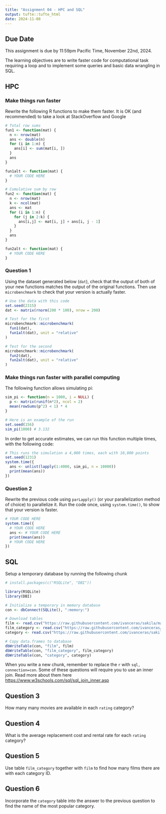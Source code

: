 ```yaml
---
title: "Assignment 04 - HPC and SQL"
output: tufte::tufte_html
date: 2024-11-08
---
```


## Due Date

This assignment is due by 11:59pm Pacific Time, November 22nd, 2024.

The learning objectives are to write faster code for computational task requiring a loop and to implement some queries and basic data wrangling in SQL.

## HPC

### Make things run faster
Rewrite the following R functions to make them faster. It is OK (and recommended) to take a look at StackOverflow and Google


``` r
# Total row sums
fun1 <- function(mat) {
  n <- nrow(mat)
  ans <- double(n) 
  for (i in 1:n) {
    ans[i] <- sum(mat[i, ])
  }
  ans
}

fun1alt <- function(mat) {
  # YOUR CODE HERE
}

# Cumulative sum by row
fun2 <- function(mat) {
  n <- nrow(mat)
  k <- ncol(mat)
  ans <- mat
  for (i in 1:n) {
    for (j in 2:k) {
      ans[i,j] <- mat[i, j] + ans[i, j - 1]
    }
  }
  ans
}

fun2alt <- function(mat) {
  # YOUR CODE HERE
}
```

### Question 1
Using the dataset generated below (`dat`), check that the output of both of your new functions matches the output of the original functions. Then use `microbenchmark` to check that your version is actually faster.


``` r
# Use the data with this code
set.seed(2315)
dat <- matrix(rnorm(200 * 100), nrow = 200)

# Test for the first
microbenchmark::microbenchmark(
  fun1(dat),
  fun1alt(dat), unit = "relative"
)

# Test for the second
microbenchmark::microbenchmark(
  fun2(dat),
  fun2alt(dat), unit = "relative"
)
```


### Make things run faster with parallel computing

The following function allows simulating pi:


``` r
sim_pi <- function(n = 1000, i = NULL) {
  p <- matrix(runif(n*2), ncol = 2)
  mean(rowSums(p^2) < 1) * 4
}

# Here is an example of the run
set.seed(156)
sim_pi(1000) # 3.132
```

In order to get accurate estimates, we can run this function multiple times, with the following code:


``` r
# This runs the simulation a 4,000 times, each with 10,000 points
set.seed(1231)
system.time({
  ans <- unlist(lapply(1:4000, sim_pi, n = 10000))
  print(mean(ans))
})
```

### Question 2
Rewrite the previous code using `parLapply()` (or your parallelization method of choice) to parallelize it. Run the code once, using `system.time()`, to show that your version is faster.


``` r
# YOUR CODE HERE
system.time({
  # YOUR CODE HERE
  ans <- # YOUR CODE HERE
  print(mean(ans))
  # YOUR CODE HERE
})
```

## SQL

Setup a temporary database by running the following chunk


``` r
# install.packages(c("RSQLite", "DBI"))

library(RSQLite)
library(DBI)

# Initialize a temporary in memory database
con <- dbConnect(SQLite(), ":memory:")

# Download tables
film <- read.csv("https://raw.githubusercontent.com/ivanceras/sakila/master/csv-sakila-db/film.csv")
film_category <- read.csv("https://raw.githubusercontent.com/ivanceras/sakila/master/csv-sakila-db/film_category.csv")
category <- read.csv("https://raw.githubusercontent.com/ivanceras/sakila/master/csv-sakila-db/category.csv")

# Copy data.frames to database
dbWriteTable(con, "film", film)
dbWriteTable(con, "film_category", film_category)
dbWriteTable(con, "category", category)
```

When you write a new chunk, remember to replace the `r` with `sql, connection=con`. Some of these questions will require you to use an inner join. Read more about them here https://www.w3schools.com/sql/sql_join_inner.asp

## Question 3

How many many movies are available in each `rating` category?

## Question 4

What is the average replacement cost and rental rate for each `rating` category?

## Question 5

Use table `film_category` together with `film` to find how many films there are with each category ID.

## Question 6

Incorporate the `category` table into the answer to the previous question to find the name of the most popular category.
